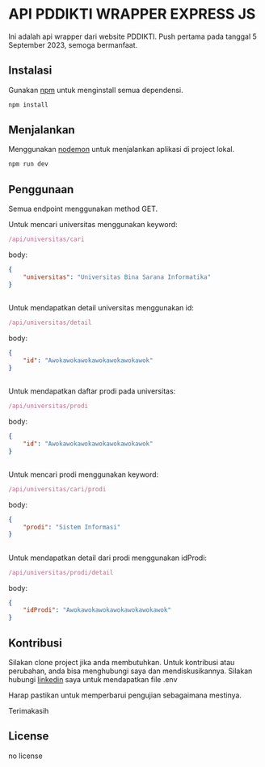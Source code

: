 # API PDDIKTI WRAPPER EXPRESS JS

Ini adalah api wrapper dari website PDDIKTI. Push pertama pada tanggal 5 September 2023, semoga bermanfaat.

## Instalasi

Gunakan [npm](https://www.npmjs.com/) untuk menginstall semua dependensi.

```bash
npm install
```

## Menjalankan

Menggunakan [nodemon](https://nodemon.io/) untuk menjalankan aplikasi di project lokal.

```bash
npm run dev
```

## Penggunaan

Semua endpoint menggunakan method GET.

Untuk mencari universitas menggunakan keyword:

```javascript
/api/universitas/cari

```

body:

```json
{
	"universitas": "Universitas Bina Sarana Informatika"
}
```

##

Untuk mendapatkan detail universitas menggunakan id:

```javascript
/api/universitas/detail

```

body:

```json
{
	"id": "Awokawokawokawokawokawokawok"
}
```

##

Untuk mendapatkan daftar prodi pada universitas:

```javascript
/api/universitas/prodi

```

body:

```json
{
	"id": "Awokawokawokawokawokawokawok"
}
```

##

Untuk mencari prodi menggunakan keyword:

```javascript
/api/universitas/cari/prodi

```

body:

```json
{
	"prodi": "Sistem Informasi"
}
```

##

Untuk mendapatkan detail dari prodi menggunakan idProdi:

```javascript
/api/universitas/prodi/detail

```

body:

```json
{
	"idProdi": "Awokawokawokawokawokawokawok"
}
```

## Kontribusi

Silakan clone project jika anda membutuhkan. Untuk kontribusi atau perubahan, anda bisa menghubungi saya dan mendiskusikannya.
Silakan hubungi [linkedin](https://www.linkedin.com/in/nalendroadilsatyadi/) saya untuk mendapatkan file .env

Harap pastikan untuk memperbarui pengujian sebagaimana mestinya.

Terimakasih

## License

no license

